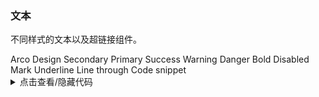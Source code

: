 ### 文本

不同样式的文本以及超链接组件。

<div class="cell-demo">
  <yc-space
    direction="vertical"
    :size="10">
    <yc-typography-text> Arco Design </yc-typography-text>
    <yc-typography-text type="secondary"> Secondary </yc-typography-text>
    <yc-typography-text type="primary"> Primary </yc-typography-text>
    <yc-typography-text type="success"> Success </yc-typography-text>
    <yc-typography-text type="warning"> Warning </yc-typography-text>
    <yc-typography-text type="danger"> Danger </yc-typography-text>
    <yc-typography-text bold> Bold </yc-typography-text>
    <yc-typography-text disabled> Disabled </yc-typography-text>
    <yc-typography-text mark> Mark </yc-typography-text>
    <yc-typography-text underline> Underline </yc-typography-text>
    <yc-typography-text delete> Line through </yc-typography-text>
    <yc-typography-text code> Code snippet </yc-typography-text>
  </yc-space>
</div>

<details>
<summary>点击查看/隐藏代码</summary>

```vue
<template>
  <yc-space
    direction="vertical"
    :size="10">
    <yc-typography-text> Arco Design </yc-typography-text>
    <yc-typography-text type="secondary"> Secondary </yc-typography-text>
    <yc-typography-text type="primary"> Primary </yc-typography-text>
    <yc-typography-text type="success"> Success </yc-typography-text>
    <yc-typography-text type="warning"> Warning </yc-typography-text>
    <yc-typography-text type="danger"> Danger </yc-typography-text>
    <yc-typography-text bold> Bold </yc-typography-text>
    <yc-typography-text disabled> Disabled </yc-typography-text>
    <yc-typography-text mark> Mark </yc-typography-text>
    <yc-typography-text underline> Underline </yc-typography-text>
    <yc-typography-text delete> Line through </yc-typography-text>
    <yc-typography-text code> Code snippet </yc-typography-text>
  </yc-space>
</template>
```

</details>
